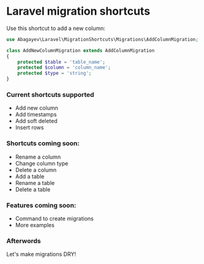 # Laravel migration shortcuts

Use this shortcut to add a new column: 

```php
use Abagayev\Laravel\MigrationShortcuts\Migrations\AddColumnMigration;

class AddNewColumnMigration extends AddColumnMigration
{
    protected $table = 'table_name';
    protected $column = 'column_name';
    protected $type = 'string';
}
```

### Current shortcuts supported

- Add new column
- Add timestamps
- Add soft deleted
- Insert rows

### Shortcuts coming soon:

- Rename a column
- Change column type
- Delete a column
- Add a table
- Rename a table
- Delete a table

### Features coming soon:

- Command to create migrations
- More examples

### Afterwords

Let's make migrations DRY!